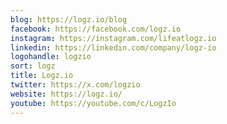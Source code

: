 ```yaml
---
blog: https://logz.io/blog
facebook: https://facebook.com/logz.io
instagram: https://instagram.com/lifeatlogz.io
linkedin: https://linkedin.com/company/logz-io
logohandle: logzio
sort: logz
title: Logz.io
twitter: https://x.com/logzio
website: https://logz.io/
youtube: https://youtube.com/c/LogzIo
---
```

